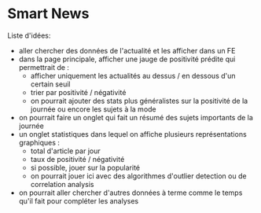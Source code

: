 # Smart News

Liste d'idées:

- aller chercher des données de l'actualité et les afficher dans un FE
- dans la page principale, afficher une jauge de positivité prédite qui permettrait de :
  - afficher uniquement les actualités au dessus / en dessous d'un certain seuil
  - trier par positivité / négativité
  - on pourrait ajouter des stats plus généralistes sur la positivité de la journée ou encore les sujets à la mode
- on pourrait faire un onglet qui fait un résumé des sujets importants de la journée
- un onglet statistiques dans lequel on affiche plusieurs représentations graphiques :
  - total d'article par jour
  - taux de positivité / négativité
  - si possible, jouer sur la popularité
  - on pourrait jouer ici avec des algorithmes d'outlier detection ou de correlation analysis
- on pourrait aller chercher d'autres données à terme comme le temps qu'il fait pour compléter les analyses
